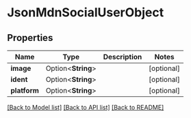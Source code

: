# JsonMdnSocialUserObject

## Properties

Name | Type | Description | Notes
------------ | ------------- | ------------- | -------------
**image** | Option<**String**> |  | [optional]
**ident** | Option<**String**> |  | [optional]
**platform** | Option<**String**> |  | [optional]

[[Back to Model list]](../README.md#documentation-for-models) [[Back to API list]](../README.md#documentation-for-api-endpoints) [[Back to README]](../README.md)


